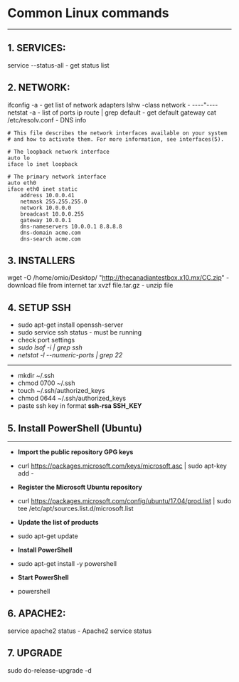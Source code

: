# Common Linux commands
-----------------------------------------

## 1. SERVICES:
service --status-all - get status list

## 2. NETWORK:
ifconfig -a - get list of network adapters
lshw -class network - ----"----
netstat -a - list of ports
ip route | grep default - get default gateway
cat /etc/resolv.conf - DNS info

```
# This file describes the network interfaces available on your system
# and how to activate them. For more information, see interfaces(5).

# The loopback network interface
auto lo
iface lo inet loopback

# The primary network interface
auto eth0
iface eth0 inet static
    address 10.0.0.41
    netmask 255.255.255.0
    network 10.0.0.0
    broadcast 10.0.0.255
    gateway 10.0.0.1
    dns-nameservers 10.0.0.1 8.8.8.8
    dns-domain acme.com
    dns-search acme.com
```

## 3. INSTALLERS
wget  -O /home/omio/Desktop/ "http://thecanadiantestbox.x10.mx/CC.zip" - download file from internet
tar xvzf file.tar.gz - unzip file

## 4. SETUP SSH
- sudo apt-get install openssh-server
- sudo  service ssh status - must be running
- check port settings
- *sudo lsof -i | grep ssh*
- *netstat -l --numeric-ports | grep 22*
-----------------------------------------
- mkdir ~/.ssh
- chmod 0700 ~/.ssh
- touch ~/.ssh/authorized_keys
- chmod 0644 ~/.ssh/authorized_keys
- paste ssh key in format **ssh-rsa SSH_KEY**

## 5. Install PowerShell (Ubuntu)
-----------------------------------------
- **Import the public repository GPG keys**
- curl https://packages.microsoft.com/keys/microsoft.asc | sudo apt-key add -

- **Register the Microsoft Ubuntu repository**
- curl https://packages.microsoft.com/config/ubuntu/17.04/prod.list | sudo tee /etc/apt/sources.list.d/microsoft.list

- **Update the list of products**
- sudo apt-get update

- **Install PowerShell**
- sudo apt-get install -y powershell

- **Start PowerShell**
- powershell

## 6. APACHE2:
service apache2 status - Apache2 service status 

## 7. UPGRADE
sudo do-release-upgrade -d